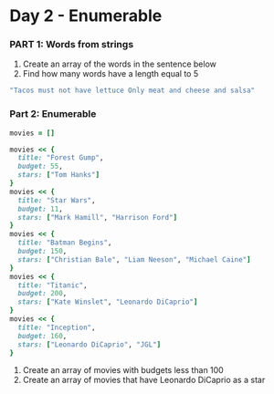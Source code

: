Day 2 - Enumerable
=================


### PART 1: Words from strings
1. Create an array of the words in the sentence below
2. Find how many words have a length equal to 5

```ruby
"Tacos must not have lettuce Only meat and cheese and salsa"
```

### Part 2: Enumerable
```ruby
movies = []

movies << {
  title: "Forest Gump",
  budget: 55,
  stars: ["Tom Hanks"]
}
movies << {
  title: "Star Wars",
  budget: 11,
  stars: ["Mark Hamill", "Harrison Ford"]
}
movies << {
  title: "Batman Begins",
  budget: 150,
  stars: ["Christian Bale", "Liam Neeson", "Michael Caine"]
}
movies << {
  title: "Titanic",
  budget: 200,
  stars: ["Kate Winslet", "Leonardo DiCaprio"]
}
movies << {
  title: "Inception",
  budget: 160,
  stars: ["Leonardo DiCaprio", "JGL"]
}
```

1. Create an array of movies with budgets less than 100
2. Create an array of movies that have Leonardo DiCaprio as a star
